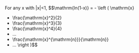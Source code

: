 For any x with |x|\<1, $$\mathrm{ln(1-x)}
= - \left ( 
\mathrm{x}
+ \frac{\mathrm{x}^2}{2}
+ \frac{\mathrm{x}^3}{3}
+ \frac{\mathrm{x}^4}{4}
+ ...
+ \frac{\mathrm{x}^{\mathrm{n}}}{\mathrm{n}}
+ ... \right )$$
